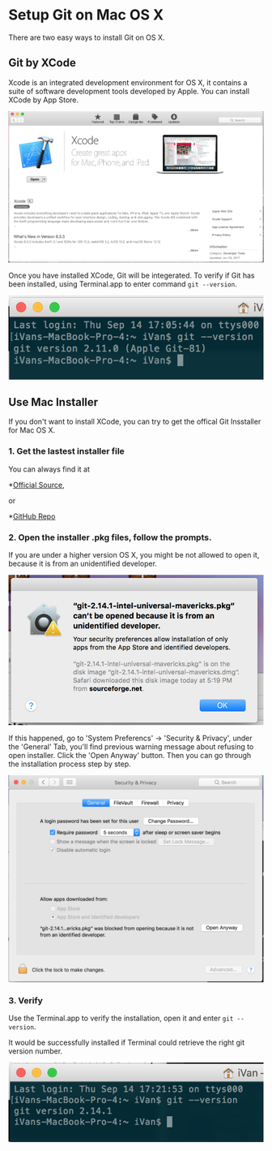 # Setup Git on Mac OS X

There are two easy ways to install Git on OS X. 

## Git by XCode 
Xcode is an integrated development environment for OS X, it contains a suite of software development tools developed by Apple. You can install XCode by App Store. 

![image](https://github.com/wYaobiz/YaoAt505/blob/master/screenshot/macosxSetup/2.png)

Once you have installed XCode, Git will be integerated. 
To verify if Git has been installed, using Terminal.app to enter command ```git --version```. 

![image](https://github.com/wYaobiz/YaoAt505/blob/master/screenshot/macosxSetup/1.png)

## Use Mac Installer 
If you don't want to install XCode, you can try to get the offical Git Insstaller for Mac OS X. 

### 1. Get the lastest installer file
You can always find it at

*[Official Source](https://sourceforge.net/projects/git-osx-installer/files/), 

or  

*[GitHub Repo](https://github.com/timcharper/git_osx_installer)

### 2. Open the installer .pkg files, follow the prompts. 
If you are under a higher version OS X, you might be not allowed to open it, because it is from an unidentified developer.

![image](https://github.com/wYaobiz/YaoAt505/blob/master/screenshot/macosxSetup/3.png)

If this happened, go to 'System Preferencs' -> 'Security & Privacy', under the 'General' Tab, you'll find previous warning message about refusing to open installer. Click the 'Open Anyway' button. Then you can go through the installation process step by step. 

![image](https://github.com/wYaobiz/YaoAt505/blob/master/screenshot/macosxSetup/4.png)

### 3. Verify
Use the Terminal.app to verify the installation, open it and enter ```git --version```.

It would be successfully installed if Terminal could retrieve the right git version number. 

![image](https://github.com/wYaobiz/YaoAt505/blob/master/screenshot/macosxSetup/5.png)

    

